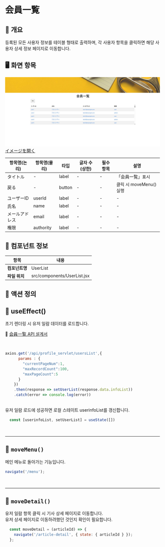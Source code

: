 # 会員一覧

## 📌 개요

등록된 모든 사용자 정보를 테이블 형태로 출력하며,
각 사용자 항목을 클릭하면 해당 사용자 상세 정보 페이지로 이동합니다.

## 🖥️ 화면 항목

![](../images/会員一覧.jpg)
[イメージを開く](../images/会員一覧.jpg)

| 항목명(논리)   | 항목명(물리) | 타입     | 글자 수 (상한) | 필수 항목 | 설명                   |
|--------------|-------------|---------|----------|-----------|-------------------------|
| タイトル      | -           | label  | -        | -         | 「会員一覧」표시         |
| 戻る          | -           | button | -        | -         | 클릭 시 moveMenu() 실행 |
| ユーザーID     | userId     | label  | -        | -         | -                      |
| 氏名          | name        | label  | -        | -         | -                      |
| メールアドレス | email       | label  | -        | -         | -                      |
| 権限          | authority   | label  | -        | -         | -                      |


## 🧩 컴포넌트 정보

| 항목               | 내용                                  |
|--------------------|--------------------------------------|
| **컴포넌트명**      | UserList                            |
| **파일 위치**       | src/components/UserList.jsx          |


## 🔄 액션 정의

## 🔹 useEffect()
초기 렌더링 시 유저 일람 데이터를 로드합니다.

📄 [会員一覧 API 설계서](../api/user_list.md)

<BR>

```js
axios.get('/api/profile_servlet/usersList',{
      params : {
        "currentPageNum":1,
        "maxRecordCount":100,
        "maxPageCount":5
      }
    })
    .then(response => setUserList(response.data.infoList))
    .catch(error => console.log(error))
```
<BR>
유저 일람 로드에 성공하면 로컬 스테이트 userinfoList를 갱신합니다.

```js
  const [userinfoList, setUserList] = useState([])
```
<BR>

---

## 🔹 `moveMenu()`

메인 메뉴로 돌아가는 기능입니다.

```js
navigate('/menu');
```
<BR>

---

## 🔹 `moveDetail()`

유저 일람 항목 클릭 시 기사 상세 페이지로 이동합니다.<BR>
유저 상세 페이지로 이동하려했던 것인지 확인이 필요합니다.

```js
  const moveDetail = (articleId) => {
    navigate('/article-detail', { state: { articleId } });
  };
```